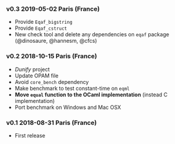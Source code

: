 ### v0.3 2019-05-02 Paris (France)

- Provide `Eqaf_bigstring`
- Provide `Eqaf_cstruct`
- New check tool and delete any dependencies on `eqaf` package (@dinosaure, @hannesm, @cfcs)

### v0.2 2018-10-15 Paris (France)

* _Dunify_ project
* Update OPAM file
* Avoid `core_bench` dependency
* Make benchmark to test constant-time on `eqml`
* __Move `equal` function to the OCaml implementation__ (instead C implementation)
* Port benchmark on Windows and Mac OSX

### v0.1 2018-08-31 Paris (France)

* First release
